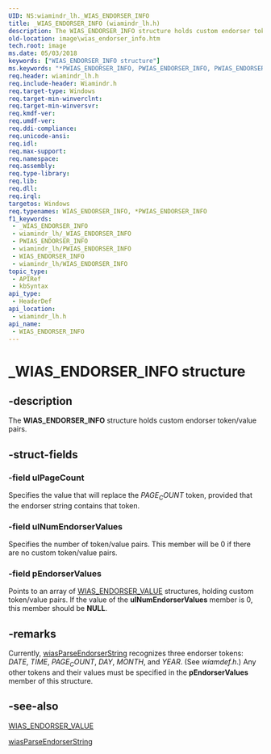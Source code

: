 ```yaml
---
UID: NS:wiamindr_lh._WIAS_ENDORSER_INFO
title: _WIAS_ENDORSER_INFO (wiamindr_lh.h)
description: The WIAS_ENDORSER_INFO structure holds custom endorser token/value pairs.
old-location: image\wias_endorser_info.htm
tech.root: image
ms.date: 05/03/2018
keywords: ["WIAS_ENDORSER_INFO structure"]
ms.keywords: "*PWIAS_ENDORSER_INFO, PWIAS_ENDORSER_INFO, PWIAS_ENDORSER_INFO structure pointer [Imaging Devices], WIAS_ENDORSER_INFO, WIAS_ENDORSER_INFO structure [Imaging Devices], _WIAS_ENDORSER_INFO, image.wias_endorser_info, wiamindr_lh/PWIAS_ENDORSER_INFO, wiamindr_lh/WIAS_ENDORSER_INFO, wiastrct_de79ab57-ad51-4bf0-90cb-51bd1a8352bd.xml"
req.header: wiamindr_lh.h
req.include-header: Wiamindr.h
req.target-type: Windows
req.target-min-winverclnt: 
req.target-min-winversvr: 
req.kmdf-ver: 
req.umdf-ver: 
req.ddi-compliance: 
req.unicode-ansi: 
req.idl: 
req.max-support: 
req.namespace: 
req.assembly: 
req.type-library: 
req.lib: 
req.dll: 
req.irql: 
targetos: Windows
req.typenames: WIAS_ENDORSER_INFO, *PWIAS_ENDORSER_INFO
f1_keywords:
 - _WIAS_ENDORSER_INFO
 - wiamindr_lh/_WIAS_ENDORSER_INFO
 - PWIAS_ENDORSER_INFO
 - wiamindr_lh/PWIAS_ENDORSER_INFO
 - WIAS_ENDORSER_INFO
 - wiamindr_lh/WIAS_ENDORSER_INFO
topic_type:
 - APIRef
 - kbSyntax
api_type:
 - HeaderDef
api_location:
 - wiamindr_lh.h
api_name:
 - WIAS_ENDORSER_INFO
---
```


# _WIAS_ENDORSER_INFO structure


## -description

The **WIAS_ENDORSER_INFO** structure holds custom endorser token/value pairs.

## -struct-fields

### -field ulPageCount

Specifies the value that will replace the $PAGE_COUNT$ token, provided that the endorser string contains that token.

### -field ulNumEndorserValues

Specifies the number of token/value pairs. This member will be 0 if there are no custom token/value pairs.

### -field pEndorserValues

Points to an array of [WIAS_ENDORSER_VALUE](./ns-wiamindr_lh-_wias_endorser_value.md) structures, holding custom token/value pairs. If the value of the **ulNumEndorserValues** member is 0, this member should be **NULL**.

## -remarks

Currently, [wiasParseEndorserString](../wiamdef/nf-wiamdef-wiasparseendorserstring.md) recognizes three endorser tokens: $DATE$, $TIME$, $PAGE_COUNT$, $DAY$, $MONTH$, and $YEAR$. (See *wiamdef.h*.) Any other tokens and their values must be specified in the **pEndorserValues** member of this structure.

## -see-also

[WIAS_ENDORSER_VALUE](./ns-wiamindr_lh-_wias_endorser_value.md)

[wiasParseEndorserString](../wiamdef/nf-wiamdef-wiasparseendorserstring.md)
